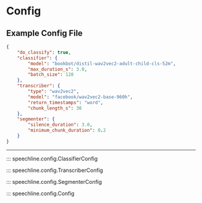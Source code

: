 # Config

## Example Config File

```json title="example_config.json"
{
    "do_classify": true,
    "classifier": {
        "model": "bookbot/distil-wav2vec2-adult-child-cls-52m",
        "max_duration_s": 3.0,
        "batch_size": 128
    },
    "transcriber": {
        "type": "wav2vec2",
        "model": "facebook/wav2vec2-base-960h",
        "return_timestamps": "word",
        "chunk_length_s": 30
    },
    "segmenter": {
        "silence_duration": 3.0,
        "minimum_chunk_duration": 0.2
    }
}
```

---

::: speechline.config.ClassifierConfig

::: speechline.config.TranscriberConfig

::: speechline.config.SegmenterConfig

::: speechline.config.Config
